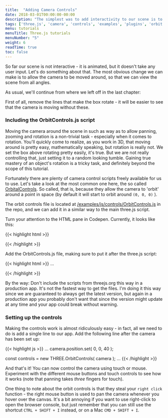 ```yaml
---
title:  "Adding Camera Controls"
date: 2018-03-01T00:00:00-00:00
description: "The simplest was to add interactivity to our scene is to add a camera controller. In this tutorial we'll use a ready made plugin called OrbitControls to rotate our camera around the scene"
tags: ['three.js', 'camera', 'controls', 'examples', 'plugins', 'orbit controls']
menu: tutorials
menuTitle: Three.js tutorials
menuNumber: "5"
weight: 6
readTime: true
toc: false
---
```


So far our scene is not interactive - it is animated, but it doesn't take any user input. Let's do something about that. The most obvious change we can make is to allow the camera to be moved around, so that we can view the scene from all angles.

As usual, we'll continue from where we left off in the last chapter:

<p data-height="400" data-theme-id="0" data-slug-hash="YYGEJV" data-default-tab="result" class='codepen'></p>
<script async="async" src="//codepen.io/assets/embed/ei.js"></script>

First of all, remove the lines that make the box rotate - it will be easier to see that the camera is moving without these.

### Including the OrbitControls.js script

Moving the camera around the scene in such as way as to allow panning, zooming and rotation is a non-trivial task - especially when it comes to rotation. You'll quickly come to realize, as you work in 3D, that moving around is pretty easy, mathematically speaking, but rotation is really not. We set the box above rotating pretty easily, it's true. But we are not really controlling that, just setting it to a random looking tumble. Gaining true mastery of an object's rotation is a tricky task, and definitely beyond the scope of this tutorial.

Fortunately there are plenty of camera control scripts freely available for us to use. Let's take a look at the most common one here, the so called [OrbitalControls](https://threejs.org/docs/#examples/controls/OrbitControls). So called, that is, because they allow the camera to 'orbit' around a point in space (by default it will start to orbit around `(0, 0, 0)` ).

The orbit controls file is located at [/examples/js/controls/OrbitControls.js](https://github.com/mrdoob/three.js/blob/dev/examples/js/controls/OrbitControls.js) in the repo, and we can add it in a similar way to the main three.js script.

Turn your attention to the HTML pane in Codepen. Currently, it looks like this:

{{< highlight html >}}
<!--

Include the main three.js script.

This means that the global variable THREE will be available for use to use
-->

<script src="https://threejs.org/build/three.js"></script>
{{< /highlight >}}

Add the OrbitControls.js file, making sure to put it after the three.js script:

{{< highlight html >}}
...
<script src="https://threejs.org/build/three.js"></script>

<!--

Include the OrbitControls script.

Note that this must be included AFTER the three.js script as it
needs to use the global THREE variable
-->

<script src="https://threejs.org/examples/js/controls/OrbitControls.js"></script>
{{< /highlight >}}

By the way: Don't include the scripts from threejs.org this way in a production app. It's not the fastest way to get the files. I'm doing it this way since we are guaranteed to always get the latest version, but again in a production app you probably don't want that since the version might update at any time and your app could break without warning.

### Setting up the controls

Making the controls work is almost ridiculously easy - in fact, all we need to do is add a single line to our app. Add the following line after the camera has been set up:

{{< highlight js >}}
...
  camera.position.set( 0, 0, 40 );

  const controls = new THREE.OrbitControls( camera );
...
{{< /highlight >}}

And that's it! You can now control the camera using touch or mouse. Experiment with the different mouse buttons and touch controls to see how it works (note that panning takes _three_ fingers for touch).

One thing to note about the orbit controls is that they steal your `right click` function - the right mouse button is used to pan the camera whenever you hover over the canvas. It's a bit annoying if you want to use right-click to open the browser console, but just remember that you can still use the shortcut `CTRL + SHIFT + I` instead, or on a Mac `CMD + SHIFT + I`.

<p data-height="400" data-theme-id="0" data-slug-hash="eydKyM" data-default-tab="result" class='codepen'></p>
<script async="async" src="//codepen.io/assets/embed/ei.js"></script>